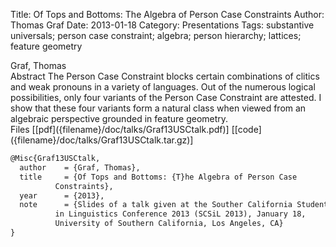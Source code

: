 Title: Of Tops and Bottoms: The Algebra of Person Case Constraints
Author: Thomas Graf
Date: 2013-01-18
Category: Presentations
Tags: substantive universals; person case constraint; algebra; person hierarchy; lattices; feature geometry

<div markdown class="authors">
Graf, Thomas
</div>

<div markdown class="abstract">
<span id="abstract-title">Abstract</span>
The Person Case Constraint blocks certain combinations of clitics and weak pronouns in a variety of languages.
Out of the numerous logical possibilities, only four variants of the Person Case Constraint are attested.
I show that these four variants form a natural class when viewed from an algebraic perspective grounded in feature geometry.
</div>

<div markdown class="files">
<span id="files-title">Files</span>
[[pdf]({filename}/doc/talks/Graf13USCtalk.pdf)]
[[code]({filename}/doc/talks/Graf13USCtalk.tar.gz)]
</div>

~~~latex
@Misc{Graf13USCtalk,
  author	= {Graf, Thomas},
  title		= {Of Tops and Bottoms: {T}he Algebra of Person Case
		  Constraints},
  year		= {2013},
  note		= {Slides of a talk given at the Souther California Students
		  in Linguistics Conference 2013 (SCSiL 2013), January 18,
		  University of Southern California, Los Angeles, CA}
}
~~~
